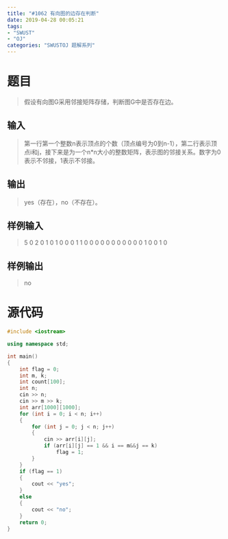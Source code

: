 ```yaml
---
title: "#1062 有向图的边存在判断"
date: 2019-04-28 00:05:21
tags:
- "SWUST"
- "OJ"
categories: "SWUSTOJ 题解系列"
---
```


# 题目

> 假设有向图G采用邻接矩阵存储，判断图G中是否存在边。

<!-- more -->

## 输入

> 第一行第一个整数n表示顶点的个数（顶点编号为0到n-1），第二行表示顶点i和j，接下来是为一个n*n大小的整数矩阵，表示图的邻接关系。数字为0表示不邻接，1表示不邻接。

## 输出

> yes（存在），no（不存在）。

## 样例输入

> 5
0 2
0 1 0 1 0
0 0 1 1 0
0 0 0 0 0
0 0 0 0 0
1 0 0 1 0

## 样例输出

> no

# 源代码

```cpp
#include <iostream>

using namespace std;

int main()
{
	int flag = 0;
	int m, k;
	int count[100];
	int n;
	cin >> n;
	cin >> m >> k;
	int arr[1000][1000];
	for (int i = 0; i < n; i++)
	{
		for (int j = 0; j < n; j++)
		{
			cin >> arr[i][j];
			if (arr[i][j] == 1 && i == m&&j == k)
				flag = 1;
		}
	}
	if (flag == 1)
	{
		cout << "yes";
	}
	else
	{
		cout << "no";
	}
	return 0;
}
```
